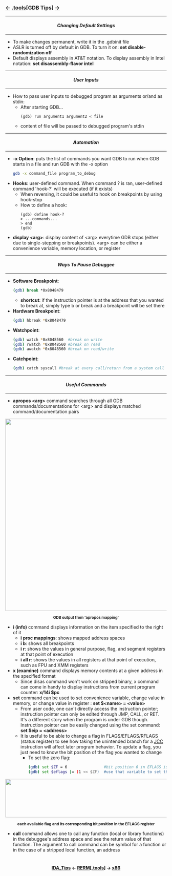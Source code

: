 ###  <a href="IDA_Tips.md"><-</a> [.tools](tools.md)[__GDB Tips__] <a href="/contents/instruction-sets/x86.md">-></a>

---
#### *<p align='center'> Changing Default Settings </p>*
---
* To make changes permanent, write it in the .gdbinit file
* ASLR is turned off by default in GDB. To turn it on: __set disable-randomization off__
* Default displays assembly in AT&T notation. To display assembly in Intel notation: __set disassembly-flavor intel__

---
#### *<p align='center'> User Inputs </p>*
---
* How to pass user inputs to debugged program as arguments or/and as stdin:
  * After starting GDB...
      ```gdb
      (gdb) run argument1 argument2 < file
      ```
  * content of file will be passed to debugged program's stdin

---
#### *<p align='center'> Automation </p>*
---
* __-x Option__: puts the list of commands you want GDB to run when GDB starts in a file and run GDB with the -x option
    ```bash
    gdb -x command_file program_to_debug
    ```
* __Hooks__: user-defined command. When command ? is ran, user-defined command 'hook-?' will be executed (if it exists)
  * When reversing, it could be useful to hook on breakpoints by using hook-stop
  * How to define a hook:
     ```gdb
     (gdb) define hook-?
     > ...commands...
     > end
     (gdb)
     ```
* __display &lt;arg&gt;__: display content of &lt;arg&gt; everytime GDB stops (either due to single-stepping or breakpoints). &lt;arg&gt; can be either a convenience variable, memory location, or register

---
#### *<p align='center'> Ways To Pause Debuggee </p>*
---
* __Software Breakpoint__:
  ```bash
  (gdb) break *0x8048479
  ```
  * __shortcut__: if the instruction pointer is at the address that you wanted to break at, simply type b or break and a breakpoint will be set there
* __Hardware Breakpoint__:
  ```bash
  (gdb) hbreak *0x8048479
  ```
* __Watchpoint__:
  ```bash
  (gdb) watch *0x8048560  #break on write
  (gdb) rwatch *0x8048560 #break on read
  (gdb) awatch *0x8048560 #break on read/write
  ```
* __Catchpoint__:
  ```bash
  (gdb) catch syscall #break at every call/return from a system call
  ```

---
#### *<p align='center'> Useful Commands </p>*
---
* __apropos &lt;arg&gt;__ command searches through all GDB commands/documentations for &lt;arg&gt; and displays matched command/documentation pairs
<div align='center'>
<img src="https://github.com/yellowbyte/reverse-engineering-reference-manual/blob/master/images/tools/GDB_Tips/apropos_ex.png" width="600">
<p align='center'><sub><strong>GDB output from 'apropos mapping'</strong></sub></p>
</div>

* __i (info)__ command displays information on the item specified to the right of it
  * __i proc mappings__: shows mapped address spaces
  * __i b__: shows all breakpoints
  * __i r__: shows the values in general purpose, flag, and segment registers at that point of execution
  * __i all r__: shows the values in all registers at that point of execution, such as FPU and XMM registers
* __x (examine)__ command displays memory contents at a given address in the specified format
  * Since disas command won't work on stripped binary, x command can come in handy to display instructions from current program counter: __x/14i $pc__
* __set__ command can be used to set convenience variable, change value in memory, or change value in register : __set $&lt;name&gt; = &lt;value&gt;__
  * From user code, one can't directly access the instruction pointer; instruction pointer can only be edited through JMP, CALL, or RET. It's a different story when the program is under GDB though. Instruction pointer can be easily changed using the set command: __set $eip = &lt;address&gt;__
  * It is useful to be able to change a flag in FLAGS/EFLAGS/RFLAGS (status register) to see how taking the unintended branch for a [JCC](https://c9x.me/x86/html/file_module_x86_id_146.html) instruction will affect later program behavior. To update a flag, you just need to know the bit position of the flag you wanted to change
    * To set the zero flag:
      ```bash
      (gdb) set $ZF = 6                #bit position 6 in EFLAGS is zero flag
      (gdb) set $eflags |= (1 << $ZF)  #use that variable to set the zero flag bit
      ```
<div align='center'>
<img src="https://github.com/yellowbyte/reverse-engineering-reference-manual/blob/master/images/tools/GDB_Tips/eflags.png" width="600" height="120">
<p align='center'><sub><strong>each available flag and its corresponding bit position in the EFLAGS register</strong></sub></p>
</div>

* __call__ command allows one to call any function (local or library functions) in the debuggee's address space and see the return value of that function. The argument to call command can be symbol for a function or in the case of a stripped local function, an address

#
<strong><p align='center'><a href="IDA_Tips.md">IDA_Tips</a> <- <a href="/README.md#-reverse-engineering-reference-manual-beta-">RERM</a>[<a href="tools.md">.tools</a>] -> <a href="/contents/instruction-sets/x86.md">x86</a></p></strong>
